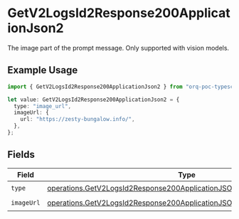 # GetV2LogsId2Response200ApplicationJson2

The image part of the prompt message. Only supported with vision models.

## Example Usage

```typescript
import { GetV2LogsId2Response200ApplicationJson2 } from "orq-poc-typescript-multi-env-version/models/operations";

let value: GetV2LogsId2Response200ApplicationJson2 = {
  type: "image_url",
  imageUrl: {
    url: "https://zesty-bungalow.info/",
  },
};
```

## Fields

| Field                                                                                                                                                              | Type                                                                                                                                                               | Required                                                                                                                                                           | Description                                                                                                                                                        |
| ------------------------------------------------------------------------------------------------------------------------------------------------------------------ | ------------------------------------------------------------------------------------------------------------------------------------------------------------------ | ------------------------------------------------------------------------------------------------------------------------------------------------------------------ | ------------------------------------------------------------------------------------------------------------------------------------------------------------------ |
| `type`                                                                                                                                                             | [operations.GetV2LogsId2Response200ApplicationJSONResponseBody3EvalsType](../../models/operations/getv2logsid2response200applicationjsonresponsebody3evalstype.md) | :heavy_check_mark:                                                                                                                                                 | N/A                                                                                                                                                                |
| `imageUrl`                                                                                                                                                         | [operations.GetV2LogsId2Response200ApplicationJSONImageUrl](../../models/operations/getv2logsid2response200applicationjsonimageurl.md)                             | :heavy_check_mark:                                                                                                                                                 | N/A                                                                                                                                                                |